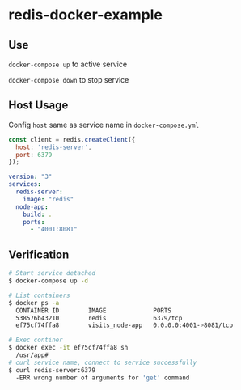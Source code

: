 # redis-docker-example

## Use
<code>docker-compose up</code> to active service

<code>docker-compose down</code> to stop service

## Host Usage

Config <code>host</code> same as service name in `docker-compose.yml` 

```javascript
const client = redis.createClient({
  host: 'redis-server',
  port: 6379
});
```


```yaml
version: "3"
services:
  redis-server:
    image: "redis"
  node-app:
    build: .
    ports: 
      - "4001:8081"
```

## Verification

```bash
# Start service detached
$ docker-compose up -d 

# List containers
$ docker ps -a
  CONTAINER ID        IMAGE             PORTS
  538576b43210        redis             6379/tcp
  ef75cf74ffa8        visits_node-app   0.0.0.0:4001->8081/tcp

# Exec continer
$ docker exec -it ef75cf74ffa8 sh
  /usr/app#
# curl service name, connect to service successfully
$ curl redis-server:6379
  -ERR wrong number of arguments for 'get' command
```